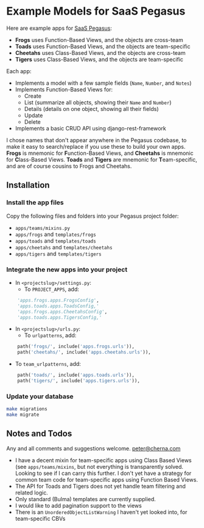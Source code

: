 # Example Models for SaaS Pegasus

Here are example apps for [SaaS Pegasus](https://saaspegasus.com):

* **Frogs** uses Function-Based Views, and the objects are cross-team
* **Toads** uses Function-Based Views, and the objects are team-specific
* **Cheetahs** uses Class-Based Views, and the objects are cross-team
* **Tigers** uses Class-Based Views, and the objects are team-specific

Each app:

* Implements a model with a few sample fields (`Name`, `Number`, and `Notes`)
* Implements Function-Based Views for:
  * Create
  * List (summarize all objects, showing their `Name` and `Number`)
  * Details (details on one object, showing all their fields)
  * Update
  * Delete
* Implements a basic CRUD API using django-rest-framework

I chose names that don't appear anywhere in the Pegasus codebase, to make it easy to search/replace if you use these to build your own apps. **Frogs** is mnemonic for **F**unction-Based Views, and **Cheetahs** is mnemonic for **C**lass-Based Views. **Toads** and **Tigers** are mnemonic for **T**eam-specific, and are of course cousins to Frogs and Cheetahs.

## Installation

### Install the app files

Copy the following files and folders into your Pegasus project folder:

* `apps/teams/mixins.py`
* `apps/frogs` and `templates/frogs`
* `apps/toads` and `templates/toads`
* `apps/cheetahs` and `templates/cheetahs`
* `apps/tigers` and `templates/tigers`

### Integrate the new apps into your project

* In `<projectslug>/settings.py`:
  * To `PROJECT_APPS`, add:

```python
    'apps.frogs.apps.FrogsConfig',
    'apps.toads.apps.ToadsConfig,'
    'apps.frogs.apps.CheetahsConfig',
    'apps.toads.apps.TigersConfig,'
```

* In `<projectslug>/urls.py`:
  * To `urlpatterns`, add:

```python
    path('frogs/', include('apps.frogs.urls')),
    path('cheetahs/', include('apps.cheetahs.urls')),
```

  * To `team_urlpatterns`, add:

```python
    path('toads/', include('apps.toads.urls')),
    path('tigers/', include('apps.tigers.urls')),
```

### Update your database

```bash
make migrations
make migrate
```

## Notes and Todos

Any and all comments and suggestions welcome. [peter@cherna.com](mailto:peter@cherna.com)

* I have a decent mixin for team-specific apps using Class Based Views (see `apps/teams/mixins`, but not everything is transparently solved. Looking to see if I can carry this further. I don't yet have a strategy for common team code for team-specific apps using Function Based Views.
* The API for Toads and Tigers does not yet handle team filtering and related logic.
* Only standard (Bulma) templates are currently supplied.
* I would like to add pagination support to the views
* There is an `UnorderedObjectListWarning` I haven't yet looked into, for team-specific CBVs
